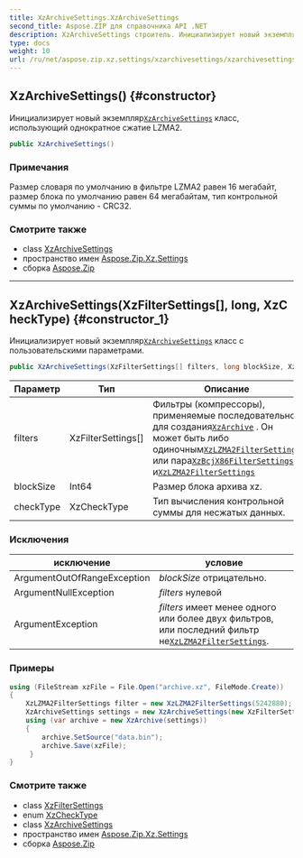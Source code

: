 ```yaml
---
title: XzArchiveSettings.XzArchiveSettings
second_title: Aspose.ZIP для справочника API .NET
description: XzArchiveSettings строитель. Инициализирует новый экземплярXzArchiveSettings класс использующий однократное сжатие LZMA2.
type: docs
weight: 10
url: /ru/net/aspose.zip.xz.settings/xzarchivesettings/xzarchivesettings/
---
```

## XzArchiveSettings() {#constructor}

Инициализирует новый экземпляр[`XzArchiveSettings`](../) класс, использующий однократное сжатие LZMA2.

```csharp
public XzArchiveSettings()
```

### Примечания

Размер словаря по умолчанию в фильтре LZMA2 равен 16 мегабайт, размер блока по умолчанию равен 64 мегабайтам, тип контрольной суммы по умолчанию - CRC32.

### Смотрите также

* class [XzArchiveSettings](../)
* пространство имен [Aspose.Zip.Xz.Settings](../../xzarchivesettings/)
* сборка [Aspose.Zip](../../../)

---

## XzArchiveSettings(XzFilterSettings[], long, XzCheckType) {#constructor_1}

Инициализирует новый экземпляр[`XzArchiveSettings`](../) класс с пользовательскими параметрами.

```csharp
public XzArchiveSettings(XzFilterSettings[] filters, long blockSize, XzCheckType checkType)
```

| Параметр | Тип | Описание |
| --- | --- | --- |
| filters | XzFilterSettings[] | Фильтры (компрессоры), применяемые последовательно для создания[`XzArchive`](../../../aspose.zip.xz/xzarchive/) . Он может быть либо одиночным[`XzLZMA2FilterSettings`](../../xzlzma2filtersettings/) или пара[`XzBcjX86FilterSettings`](../../xzbcjx86filtersettings/) и[`XzLZMA2FilterSettings`](../../xzlzma2filtersettings/) |
| blockSize | Int64 | Размер блока архива xz. |
| checkType | XzCheckType | Тип вычисления контрольной суммы для несжатых данных. |

### Исключения

| исключение | условие |
| --- | --- |
| ArgumentOutOfRangeException | *blockSize* отрицательно. |
| ArgumentNullException | *filters* нулевой |
| ArgumentException | *filters* имеет менее одного или более двух фильтров, или последний фильтр не[`XzLZMA2FilterSettings`](../../xzlzma2filtersettings/). |

### Примеры

```csharp
using (FileStream xzFile = File.Open("archive.xz", FileMode.Create))
{
    XzLZMA2FilterSettings filter = new XzLZMA2FilterSettings(5242880);
    XzArchiveSettings settings = new XzArchiveSettings(new XzFilterSettings[] {filter}, 10485760, XzCheckType.Crc32);
    using (var archive = new XzArchive(settings))
    {
        archive.SetSource("data.bin");
        archive.Save(xzFile);
     }
}
```

### Смотрите также

* class [XzFilterSettings](../../xzfiltersettings/)
* enum [XzCheckType](../../xzchecktype/)
* class [XzArchiveSettings](../)
* пространство имен [Aspose.Zip.Xz.Settings](../../xzarchivesettings/)
* сборка [Aspose.Zip](../../../)


